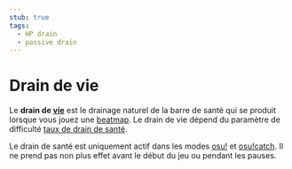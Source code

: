 ```yaml
---
stub: true
tags:
  - HP drain
  - passive drain
---
```


# Drain de vie

Le **drain de [vie](/wiki/Beatmapping/Health)** est le drainage naturel de la barre de santé qui se produit lorsque vous jouez une [beatmap](/wiki/Beatmap). Le drain de vie dépend du paramètre de difficulté [taux de drain de santé](/wiki/Beatmapping/HP_drain_rate).

Le drain de santé est uniquement actif dans les modes [osu!](/wiki/Game_mode/osu!) et [osu!catch](/wiki/Game_mode/osu!catch). Il ne prend pas non plus effet avant le début du jeu ou pendant les pauses.

<!--TODO: Insert links-->
